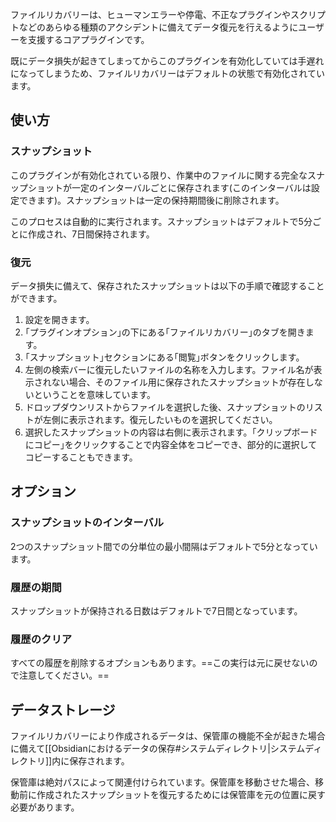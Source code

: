 ファイルリカバリーは、ヒューマンエラーや停電、不正なプラグインやスクリプトなどのあらゆる種類のアクシデントに備えてデータ復元を行えるようにユーザーを支援するコアプラグインです。

既にデータ損失が起きてしまってからこのプラグインを有効化していては手遅れになってしまうため、ファイルリカバリーはデフォルトの状態で有効化されています。

## 使い方

### スナップショット

このプラグインが有効化されている限り、作業中のファイルに関する完全なスナップショットが一定のインターバルごとに保存されます(このインターバルは設定できます)。スナップショットは一定の保持期間後に削除されます。

このプロセスは自動的に実行されます。スナップショットはデフォルトで5分ごとに作成され、7日間保持されます。

### 復元

データ損失に備えて、保存されたスナップショットは以下の手順で確認することができます。

1. 設定を開きます。
2. ｢プラグインオプション｣の下にある｢ファイルリカバリー｣のタブを開きます。
3. ｢スナップショット｣セクションにある｢閲覧｣ボタンをクリックします。
4. 左側の検索バーに復元したいファイルの名称を入力します。ファイル名が表示されない場合、そのファイル用に保存されたスナップショットが存在しないということを意味しています。
5. ドロップダウンリストからファイルを選択した後、スナップショットのリストが左側に表示されます。復元したいものを選択してください。
6. 選択したスナップショットの内容は右側に表示されます。｢クリップボードにコピー｣をクリックすることで内容全体をコピーでき、部分的に選択してコピーすることもできます。

## オプション

### スナップショットのインターバル

2つのスナップショット間での分単位の最小間隔はデフォルトで5分となっています。

### 履歴の期間

スナップショットが保持される日数はデフォルトで7日間となっています。

### 履歴のクリア

すべての履歴を削除するオプションもあります。==この実行は元に戻せないので注意してください。==

## データストレージ

ファイルリカバリーにより作成されるデータは、保管庫の機能不全が起きた場合に備えて[[Obsidianにおけるデータの保存#システムディレクトリ|システムディレクトリ]]内に保存されます。

保管庫は絶対パスによって関連付けられています。保管庫を移動させた場合、移動前に作成されたスナップショットを復元するためには保管庫を元の位置に戻す必要があります。